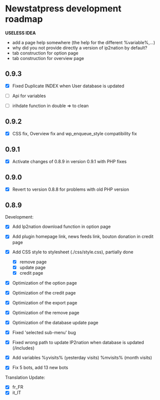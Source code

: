 # Newstatpress development roadmap

**USELESS IDEA**
- add a page help somewhere (the help for the different %variable%,...)
- why did you not provide directly a version of ip2nation by default?
- tab construction for option page
- tab construction for overview page

## 0.9.3

- [x] Fixed Duplicate INDEX when User database is updated
- [ ] Api for variables
- [ ] irihdate function in double => to clean


## 0.9.2

- [x] CSS fix, Overview fix and wp_enqueue_style compatibility fix

## 0.9.1

- [x] Activate changes of 0.8.9 in version 0.9.1 with PHP fixes

## 0.9.0

- [x] Revert to version 0.8.8 for problems with old PHP version

## 0.8.9

Development:
- [x] Add Ip2nation download function in option page
- [x] Add plugin homepage link, news feeds link, bouton donation in credit page
- [x] Add CSS style to stylesheet (./css/style.css), partially done
  - [x] remove page
  - [x] update page
  - [x] credit page
- [x] Optimization of the option page
- [x] Optimization of the credit page
- [x] Optimization of the export page
- [x] Optimization of the remove page
- [x] Optimization of the database update page
- [x] Fixed 'selected sub-menu' bug
- [x] Fixed wrong path to update IP2nation when database is updated (/includes)
- [x] Add variables %yvisits% (yesterday visits) %mvisits% (month visits)
- [x] Fix 5 bots, add 13 new bots


Translation Update:
- [x] fr_FR
- [x] it_IT
